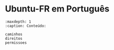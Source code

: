 
# Ubuntu-FR em Português


```{toctree}
:maxdepth: 1
:caption: Conteúdo:

caminhos
direitos
permissoes

```